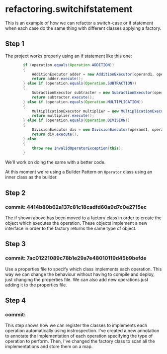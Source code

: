 # refactoring.switchifstatement
This is an example of how we can refactor a switch-case or if statement when each case do the same thing with different classes applying a factory.

## Step 1
The project works properly using an if statement like this one:
```java
		if (operation.equals(Operation.ADDITION)) 
		{
			AdditionExecutor adder = new AdditionExecutor(operand1, operand2);
			return adder.execute();
		} else if (operation.equals(Operation.SUBTRACTION)) 
		{
			SubractionExecutor subtracter = new SubractionExecutor(operand1, operand2);
			return subtracter.execute();
		} else if (operation.equals(Operation.MULTIPLICATION)) 
		{
			MultiplicationExecutor multiplier = new MultiplicationExecutor(operand1, operand2);
			return multiplier.execute();
		} else if (operation.equals(Operation.DIVISION)) 
		{
			DivisionExecutor div = new DivisionExecutor(operand1, operand2);
			return div.execute();
		} else 
		{
			throw new InvalidOperatorException(this);
		}
```

We'll work on doing the same with a better code.

At this moment we're using a Builder Pattern on `Operator` class using an inner class as the builder.

## Step 2 
### commit: 4414b80b62a137c81c18cadfd60a9d7c0e2715ec
The if shown above has been moved to a factory class in order to create the object which executes the operation. These objects implement a new interface in order to the factory returns the same type of object. 

## Step 3 
### commit: 7ac01221089c78b1e29a7e48010119d45b9befde
Use a properties file to specify which class implements each operation. This way we can change the behaviour without having to compile and deploy, just changing the properties file. 
We can also add new operations just adding it to the properties file. 

## Step 4 
### commit: 
This step shows how we can register the classes to implements each operation automatically using instrospection. 
I've created a new annotation to annotate the implementation of each operation specifying the type of operation to perform.
Then, I've changed the factory class to scan all the implementations and store them on a map.

